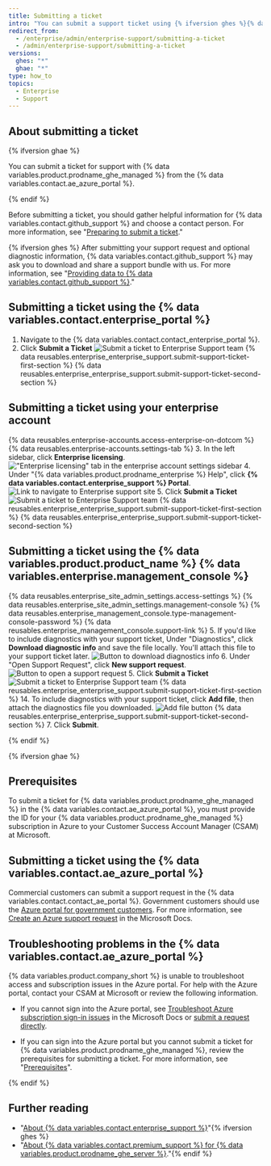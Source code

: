 ```yaml
---
title: Submitting a ticket
intro: "You can submit a support ticket using {% ifversion ghes %}{% data variables.product.prodname_ghe_server %} {% data variables.enterprise.management_console %} or the support portal{% elsif ghae %}{% data variables.contact.ae_azure_portal %}{% endif %}."
redirect_from:
  - /enterprise/admin/enterprise-support/submitting-a-ticket
  - /admin/enterprise-support/submitting-a-ticket
versions:
  ghes: "*"
  ghae: "*"
type: how_to
topics:
  - Enterprise
  - Support
---
```


## About submitting a ticket

{% ifversion ghae %}

You can submit a ticket for support with {% data variables.product.prodname_ghe_managed %} from the {% data variables.contact.ae_azure_portal %}.

{% endif %}

Before submitting a ticket, you should gather helpful information for {% data variables.contact.github_support %} and choose a contact person. For more information, see "[Preparing to submit a ticket](/enterprise/admin/guides/enterprise-support/preparing-to-submit-a-ticket)."

{% ifversion ghes %}
After submitting your support request and optional diagnostic information, {% data variables.contact.github_support %} may ask you to download and share a support bundle with us. For more information, see "[Providing data to {% data variables.contact.github_support %}](/enterprise/admin/guides/enterprise-support/providing-data-to-github-support)."

## Submitting a ticket using the {% data variables.contact.enterprise_portal %}

1. Navigate to the {% data variables.contact.contact_enterprise_portal %}.
2. Click **Submit a Ticket**
   ![Submit a ticket to Enterprise Support team](/assets/images/enterprise/support/submit-ticket-button.png)
   {% data reusables.enterprise_enterprise_support.submit-support-ticket-first-section %}
   {% data reusables.enterprise_enterprise_support.submit-support-ticket-second-section %}

## Submitting a ticket using your enterprise account

{% data reusables.enterprise-accounts.access-enterprise-on-dotcom %}
{% data reusables.enterprise-accounts.settings-tab %} 3. In the left sidebar, click **Enterprise licensing**.
!["Enterprise licensing" tab in the enterprise account settings sidebar](/assets/images/help/enterprises/enterprise-licensing-tab.png) 4. Under "{% data variables.product.prodname_enterprise %} Help", click **{% data variables.contact.enterprise_support %} Portal**.
![Link to navigate to Enterprise support site](/assets/images/enterprise/support/enterprise-support-link.png) 5. Click **Submit a Ticket**
![Submit a ticket to Enterprise Support team](/assets/images/enterprise/support/submit-ticket-button.png)
{% data reusables.enterprise_enterprise_support.submit-support-ticket-first-section %}
{% data reusables.enterprise_enterprise_support.submit-support-ticket-second-section %}

## Submitting a ticket using the {% data variables.product.product_name %} {% data variables.enterprise.management_console %}

{% data reusables.enterprise_site_admin_settings.access-settings %}
{% data reusables.enterprise_site_admin_settings.management-console %}
{% data reusables.enterprise_management_console.type-management-console-password %}
{% data reusables.enterprise_management_console.support-link %} 5. If you'd like to include diagnostics with your support ticket, Under "Diagnostics", click **Download diagnostic info** and save the file locally. You'll attach this file to your support ticket later.
![Button to download diagnostics info](/assets/images/enterprise/support/download-diagnostics-info-button.png) 6. Under "Open Support Request", click **New support request**.
![Button to open a support request](/assets/images/enterprise/management-console/open-support-request.png) 5. Click **Submit a Ticket**
![Submit a ticket to Enterprise Support team](/assets/images/enterprise/support/submit-ticket-button.png)
{% data reusables.enterprise_enterprise_support.submit-support-ticket-first-section %} 14. To include diagnostics with your support ticket, click **Add file**, then attach the diagnostics file you downloaded.
![Add file button](/assets/images/enterprise/support/support-ticket-add-file.png)
{% data reusables.enterprise_enterprise_support.submit-support-ticket-second-section %} 7. Click **Submit**.

{% endif %}

{% ifversion ghae %}

## Prerequisites

To submit a ticket for {% data variables.product.prodname_ghe_managed %} in the {% data variables.contact.ae_azure_portal %}, you must provide the ID for your {% data variables.product.prodname_ghe_managed %} subscription in Azure to your Customer Success Account Manager (CSAM) at Microsoft.

## Submitting a ticket using the {% data variables.contact.ae_azure_portal %}

Commercial customers can submit a support request in the {% data variables.contact.contact_ae_portal %}. Government customers should use the [Azure portal for government customers](https://portal.azure.us/#blade/Microsoft_Azure_Support/HelpAndSupportBlade). For more information, see [Create an Azure support request](https://docs.microsoft.com/azure/azure-portal/supportability/how-to-create-azure-support-request) in the Microsoft Docs.

## Troubleshooting problems in the {% data variables.contact.ae_azure_portal %}

{% data variables.product.company_short %} is unable to troubleshoot access and subscription issues in the Azure portal. For help with the Azure portal, contact your CSAM at Microsoft or review the following information.

- If you cannot sign into the Azure portal, see [Troubleshoot Azure subscription sign-in issues](https://docs.microsoft.com/en-US/azure/cost-management-billing/manage/troubleshoot-sign-in-issue) in the Microsoft Docs or [submit a request directly](https://support.microsoft.com/en-us/supportrequestform/84faec50-2cbc-9b8a-6dc1-9dc40bf69178).

- If you can sign into the Azure portal but you cannot submit a ticket for {% data variables.product.prodname_ghe_managed %}, review the prerequisites for submitting a ticket. For more information, see "[Prerequisites](#prerequisites)".

{% endif %}

## Further reading

- "[About {% data variables.contact.enterprise_support %}](/enterprise/admin/guides/enterprise-support/about-github-enterprise-support)"{% ifversion ghes %}
- "[About {% data variables.contact.premium_support %} for {% data variables.product.prodname_ghe_server %}](/enterprise/admin/guides/enterprise-support/about-github-premium-support-for-github-enterprise-server)."{% endif %}
